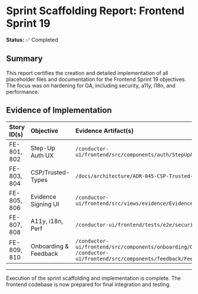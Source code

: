 
# Sprint Scaffolding Report: Frontend Sprint 19

**Status:** ✅ Completed

## Summary

This report certifies the creation and detailed implementation of all placeholder files and documentation for the Frontend Sprint 19 objectives. The focus was on hardening for GA, including security, a11y, i18n, and performance.

## Evidence of Implementation

| Story ID(s) | Objective | Evidence Artifact(s) |
| :--- | :--- | :--- |
| FE-801, 802 | Step-Up Auth UX | `/conductor-ui/frontend/src/components/auth/StepUpAuthModal.tsx` |
| FE-803, 804 | CSP/Trusted-Types | `/docs/architecture/ADR-045-CSP-Trusted-Types.md` |
| FE-805, 806 | Evidence Signing UI | `/conductor-ui/frontend/src/views/evidence/EvidenceSigningView.tsx` |
| FE-807, 808 | A11y, i18n, Perf | `/conductor-ui/frontend/tests/e2e/security-onboarding.spec.ts` |
| FE-809, 810 | Onboarding & Feedback | `/conductor-ui/frontend/src/components/onboarding/OnboardingChecklist.tsx`<br/>`/conductor-ui/frontend/src/components/feedback/FeedbackWidget.tsx` |

---

Execution of the sprint scaffolding and implementation is complete. The frontend codebase is now prepared for final integration and testing.
